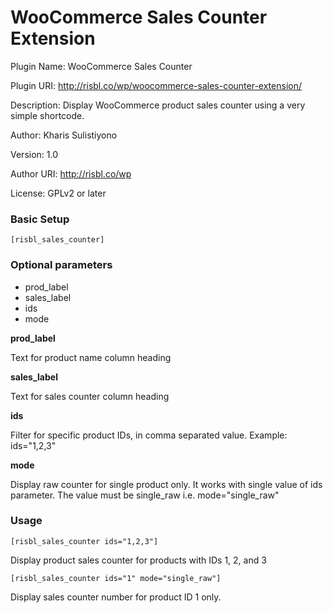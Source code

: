 # WooCommerce Sales Counter Extension

Plugin Name: WooCommerce Sales Counter

Plugin URI: http://risbl.co/wp/woocommerce-sales-counter-extension/

Description: Display WooCommerce product sales counter using a very simple shortcode.

Author: Kharis Sulistiyono

Version: 1.0

Author URI: http://risbl.co/wp

License: GPLv2 or later




[plugin-screenshot]: https://raw.githubusercontent.com/kharissulistiyo/WooCommerce-Sales-Counter/master/screenshot-1.png "WooCommerce Sales Counter"



### Basic Setup

```
[risbl_sales_counter]
```

### Optional parameters

* prod_label
* sales_label
* ids
* mode

**prod_label**

Text for product name column heading

**sales_label**

Text for sales counter column heading

**ids**

Filter for specific product IDs, in comma separated value. Example: ids="1,2,3"

**mode**

Display raw counter for single product only. It works with single value of ids parameter. The value must be single_raw i.e. mode="single_raw"

### Usage

```
[risbl_sales_counter ids="1,2,3"]
```
Display product sales counter for products with IDs 1, 2, and 3

```
[risbl_sales_counter ids="1" mode="single_raw"]
```
Display sales counter number for product ID 1 only.
